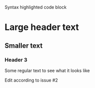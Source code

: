 Syntax highlighted code block

# Large header text
## Smaller text
### Header 3

Some regular text to see what it looks like

Edit according to issue #2
